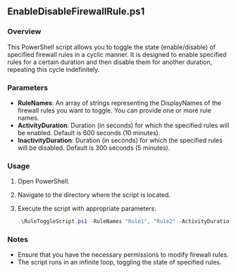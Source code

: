 ## EnableDisableFirewallRule.ps1

### Overview

This PowerShell script allows you to toggle the state (enable/disable) of specified firewall rules in a cyclic manner. It is designed to enable specified rules for a certain duration and then disable them for another duration, repeating this cycle indefinitely.

### Parameters

- **RuleNames**: An array of strings representing the DisplayNames of the firewall rules you want to toggle. You can provide one or more rule names.
- **ActivityDuration**: Duration (in seconds) for which the specified rules will be enabled. Default is 600 seconds (10 minutes).
- **InactivityDuration**: Duration (in seconds) for which the specified rules will be disabled. Default is 300 seconds (5 minutes).

### Usage

1. Open PowerShell.
2. Navigate to the directory where the script is located.
3. Execute the script with appropriate parameters:

   ```powershell
   .\RuleToggleScript.ps1 -RuleNames "Rule1", "Rule2" -ActivityDuration 600 -InactivityDuration 300
	```
	
### Notes

- Ensure that you have the necessary permissions to modify firewall rules.
- The script runs in an infinite loop, toggling the state of specified rules.